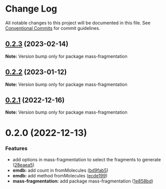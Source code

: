 # Change Log

All notable changes to this project will be documented in this file.
See [Conventional Commits](https://conventionalcommits.org) for commit guidelines.

## [0.2.3](https://github.com/cheminfo/mass-tools/compare/mass-fragmentation@0.2.2...mass-fragmentation@0.2.3) (2023-02-14)

**Note:** Version bump only for package mass-fragmentation





## [0.2.2](https://github.com/cheminfo/mass-tools/compare/mass-fragmentation@0.2.1...mass-fragmentation@0.2.2) (2023-01-12)

**Note:** Version bump only for package mass-fragmentation





## [0.2.1](https://github.com/cheminfo/mass-tools/compare/mass-fragmentation@0.2.0...mass-fragmentation@0.2.1) (2022-12-16)

**Note:** Version bump only for package mass-fragmentation

# 0.2.0 (2022-12-13)

### Features

- add options in mass-fragmentation to select the fragments to generate ([28eaea5](https://github.com/cheminfo/mass-tools/commit/28eaea5967d9b55c74d412acf1d1db4f4d16b2f5))
- **emdb:** add count in fromMolecules ([bd9fab5](https://github.com/cheminfo/mass-tools/commit/bd9fab5398713d10b00fe93afb92c2c6c7e1ea29))
- **emdb:** add method fromMolecules ([ecde199](https://github.com/cheminfo/mass-tools/commit/ecde199ddc31d75ffa849a6a8cefbb1d1965905e))
- **mass-fragmentation:** add package mass-fragmentation ([1e858bd](https://github.com/cheminfo/mass-tools/commit/1e858bd774eb3ec5f4a443c2c25262dd8849ac70))
